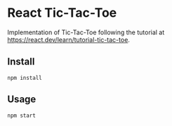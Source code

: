 # React Tic-Tac-Toe

Implementation of Tic-Tac-Toe following the tutorial at https://react.dev/learn/tutorial-tic-tac-toe.


## Install

```shell
npm install
```

## Usage

```shell
npm start
```